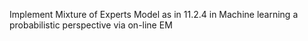 Implement Mixture of Experts Model as in 11.2.4 in Machine learning a probabilistic perspective via on-line EM
